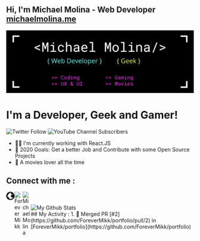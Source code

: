 ## Hi, I'm Michael Molina - Web Developer [michaelmolina.me][website]

![I am GitHub Readme Generator's creator](https://github.com/ForeverMikk/ForeverMikk/blob/main/Cavecera%20Twitter.png)

# I'm a Developer, Geek and Gamer!

![Twitter Follow](https://img.shields.io/twitter/follow/ForeverMikk?color=%231DA1F2&label=%40Forevermikk&logo=twitter&style=flat-square) ![YouTube Channel Subscribers](https://img.shields.io/youtube/channel/subscribers/UCrgIXp3Xv7M7FYJp1oJy6fg?color=%23FF0000&label=Michael%20Molina&logo=Youtube&logoColor=%23FF0000&style=flat-square)

- 👨‍💻 I'm currently working with React.JS
- 📆 2020 Goals: Get a better Job and Contribute with some Open Source Projects
- 🎥 A movies lover all the time

## Connect with me :

[<img align="left" alt="michaelmolina.me" width="22px" src="https://raw.githubusercontent.com/iconic/open-iconic/master/svg/globe.svg" />][website]
[<img align="left" alt="ForeverMikk" width="22px" src="https://cdn.jsdelivr.net/npm/simple-icons@v3/icons/twitter.svg" />][twitter]
[<img align="left" alt="Michael Molina" width="22px" src="https://cdn.jsdelivr.net/npm/simple-icons@v3/icons/linkedin.svg" />][linkedin]

<br />
<br />

<img align='left' alt="My Github Stats" src="https://github-readme-stats.vercel.app/api?username=ForeverMikk&show_icons=true&hide_border=true" />

<br />
## My Activity :
<!--START_SECTION:activity-->
1. 🎉 Merged PR [#2](https://github.com/ForeverMikk/portfolio/pull/2) in [ForeverMikk/portfolio](https://github.com/ForeverMikk/portfolio)
<!--END_SECTION:activity-->


[website]: https://michaelmolina.me
[twitter]: https://twitter.com/ForeverMikk/
[linkedin]: https://www.linkedin.com/in/michael-molina-2582a9100
